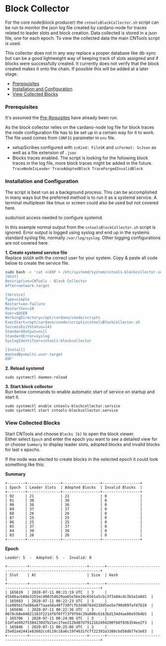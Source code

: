 # Block Collector
For the core node(block producer) the `cntoolsBlockCollector.sh` script can be run to monitor the json log file created by cardano-node for traces related to leader slots and block creation. Data collected is stored in a json file, one for each epoch. To view the collected data the main CNTools script is used.  

This collector does not in any way replace a proper database like db-sync but can be a good lightweight way of keeping track of slots assigned and if blocks were successfully created. It currently does not verify that the block created makes it onto the chain. If possible this will be added at a later stage.

* [Prerequisites](#prerequisites)
* [Installation and Configuration](#installation-and-configuration)
* [View Collected Blocks](#view-collected-blocks)

### Prerequisites
It's assumed the [Pre-Requisites](../Common.md#dependencies-and-folder-structure-setup) have already been run.

As the block collector relies on the cardano-node log file for block traces the node configuration file has to be set up in a certain way for it to work. The file used comes from `CONFIG` parameter in `env` file.

* setupScribes configured with `scKind: FileSK` and `scFormat: ScJson` as well as a file extension of `.json`
* Blocks traces enabled. The script is looking for the following block traces in the log file, more block traces might be added in the future.  
`TraceNodeIsLeader TraceAdoptedBlock TraceForgedInvalidBlock`  

### Installation and Configuration
The script is best run as a background process. This can be accomplished in many ways but the preferred method is to run it as a  systemd service. A terminal multiplexer like tmux or screen could also be used but not covered here.

sudo/root access needed to configure systemd.

In this example normal output from the `cntoolsBlockCollector.sh` script is ignored. Error output is logged using syslog and end up in the systems standard syslog file, normally `/var/log/syslog`. Other logging configurations are not covered here. 

**1. Create systemd service file**  
Replace `$USER` with the correct user for your system. Copy & paste all code below to create the service file.
``` bash
sudo bash -c 'cat <<EOF > /etc/systemd/system/cntools-blockcollector.service
[Unit]
Description=CNTools - Block Collector
After=network.target

[Service]
Type=simple
Restart=on-failure
RestartSec=10
User=$USER
WorkingDirectory=/opt/cardano/cnode/scripts
ExecStart=/opt/cardano/cnode/scripts/cntoolsBlockCollector.sh
SuccessExitStatus=143
StandardOutput=null
StandardError=syslog
SyslogIdentifier=cntools-blockcollector

[Install]
WantedBy=multi-user.target
EOF'
```

**2. Reload systemd**  
```
sudo systemctl daemon-reload
```
**3. Start block collector**  
Run below commands to enable automatic start of service on startup and start it.
```
sudo systemctl enable cntools-blockcollector.service
sudo systemctl start cntools-blockcollector.service
```
### View Collected Blocks
Start CNTools and choose `Blocks [b]` to open the block viewer.  
Either select `Epoch` and enter the epoch you want to see a detailed view for or choose `Summary` to display leader slots, adopted blocks and invalid blocks for last x epochs.

If the node was elected to create blocks in the selected epoch it could look something like this:

**Summary**
```
+--------+---------------+-----------------+-----------------+
| Epoch  | Leader Slots  | Adopted Blocks  | Invalid Blocks  |
+--------+---------------+-----------------+-----------------+
| 92     | 21            | 21              | 0               |
| 91     | 30            | 30              | 0               |
| 90     | 36            | 36              | 0               |
| 89     | 37            | 37              | 0               |
| 88     | 26            | 26              | 0               |
| 87     | 25            | 25              | 0               |
| 86     | 25            | 25              | 0               |
| 85     | 37            | 37              | 0               |
| 84     | 30            | 30              | 0               |
| 83     | 26            | 26              | 0               |
+--------+---------------+-----------------+-----------------+
```
**Epoch**
```
Leader: 5  -  Adopted: 5  -  Invalid: 0

+---------+--------------------------+-------+-------------------------------------------------------------------+
| Slot    | At                       | Size  | Hash                                                              |
+---------+--------------------------+-------+-------------------------------------------------------------------+
| 165619  | 2020-07-11 00:21:19 UTC  | 3     | d1b86acb88e3255ec400354629aa65e5be24c6561a5cbc3f3a04cdc3b1e2a8d1  |
| 165683  | 2020-07-11 00:22:23 UTC  | 3     | 2ce005b1fed86a877aaa58a40f730fcfb3d4876d4218d5ee5e790d89fafd7610  |
| 165696  | 2020-07-11 00:22:36 UTC  | 3     | 0678cb8e04021183f221df6f0ff73f9f9dc39a000c6163bd134d4ae86e9364b5  |
| 165786  | 2020-07-11 00:24:06 UTC  | 3     | 51dfad492f5384230d7b21ec1fee212bd07d79121b2494200fb8f836354ee2f3  |
| 165846  | 2020-07-11 00:25:06 UTC  | 3     | 25e02a42441e83602cc0119c18a6c19f4631fcff22393a3380cbd58d677e3e83  |
+---------+--------------------------+-------+-------------------------------------------------------------------+
```
